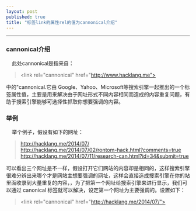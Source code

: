 ```yaml
---
layout: post
published: true
title: "标签link的属性rel的值为cannonical介绍"
---
```


----------------------------------------------

### cannonical介绍
&nbsp;&nbsp;&nbsp;&nbsp;此处cannonical是指来自：
>&lt;link rel="cannonical" href="http://www.hacklang.me">

中的"cannonical.它由 Google、Yahoo、Microsoft等搜索引擎一起推出的一个标签属性值，主要是用来解决由于网址形式不同内容相同而造成的内容重复问题，有助于搜索引擎能够可选择性抓取你想要强调的内容。

### 举例
&nbsp;&nbsp;&nbsp;&nbsp;举个例子，假设有如下的网址：   

>http://hacklang.me/2014/07/   
>http://hacklang.me/2014/07/02/rontom-hack.html?comments=true   
>http://hacklang.me/2014/07/11/research-can.html?id=34&submit=true

可以看出三个网址是不一样，假设打开它们网站的内容却是相同的，这样搜索引擎很难分辨出来哪个才是网站主想要强调的网址，这样会直接造成搜索引擎在你的站里面收录到大量重复的内容，，为了把第一个网址给搜索引擎来进行显示，我们可以通过 canonical 标签就可以解决，设定第一个网址为主要强调的。设置如下：
>&lt;link rel="cannonical" href="http://hacklang.me/2014/07/">